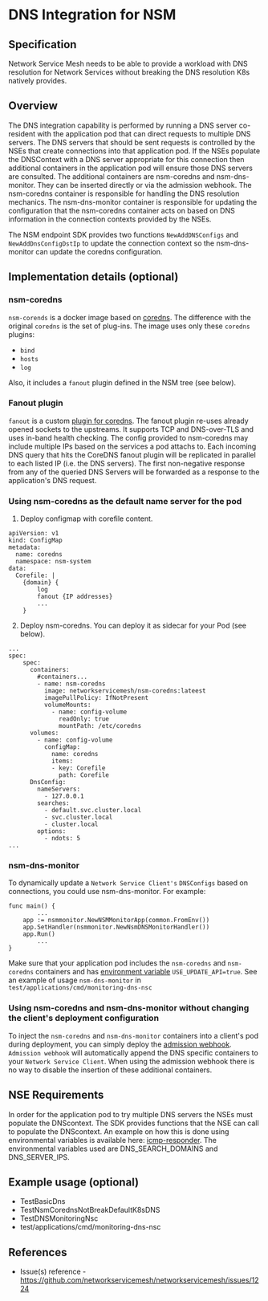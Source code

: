 DNS Integration for NSM
============================

Specification
-------------

Network Service Mesh needs to be able to provide a workload with DNS resolution for Network Services without breaking the DNS resolution K8s natively provides.

Overview
--------

The DNS integration capability is performed by running a DNS server co-resident with the application pod that can direct requests to multiple DNS servers. The DNS servers that should be sent requests is controlled by the NSEs that create connections into that application pod.  If the NSEs populate the DNSContext with a DNS server appropriate for this connection then additional containers in the application pod will ensure those DNS servers are consulted. The additional containers are nsm-coredns and nsm-dns-monitor.  They can be inserted directly or via the admission webhook.  The nsm-coredns container is responsible for handling the DNS resolution mechanics. The nsm-dns-monitor container is responsible for updating the configuration that the nsm-coredns container acts on based on DNS information in the connection contexts provided by the NSEs.

The NSM endpoint SDK provides two functions `NewAddDNSConfigs` and  `NewAddDnsConfigDstIp` to update the connection context so the nsm-dns-monitor can update the coredns configuration.

Implementation details (optional)
---------------------------------

### nsm-coredns
`nsm-corends` is a docker image based on [coredns](https://github.com/coredns/coredns.io/blob/master/content/manual/what.md). The difference with the original `coredns` is the set of plug-ins.
The image uses only these `coredns` plugins:
* `bind`
* `hosts`
* `log`

Also, it includes a `fanout` plugin defined in the NSM tree (see below).	
### Fanout plugin
`fanout` is a custom [plugin for coredns](https://coredns.io/manual/plugins/).
The fanout plugin re-uses already opened sockets to the upstreams. It supports TCP and DNS-over-TLS and uses in-band health checking.  The config provided to nsm-coredns may include multiple IPs based on the services a pod attachs to.
Each incoming DNS query that hits the CoreDNS fanout plugin will be replicated in parallel to each listed IP (i.e. the DNS servers). The first non-negative response from any of the queried DNS Servers will be forwarded as a response to the application's DNS request.

### Using nsm-coredns as the default name server for the pod
1) Deploy configmap with corefile content.
```
apiVersion: v1
kind: ConfigMap
metadata:
  name: coredns
  namespace: nsm-system
data:
  Corefile: |
    {domain} {
        log
        fanout {IP addresses}
        ...
    }
```
2) Deploy nsm-coredns. You can deploy it as sidecar for your Pod (see below).
```
...
spec:
    spec:
      containers:
        #containers...
        - name: nsm-coredns
          image: networkservicemesh/nsm-coredns:lateest
          imagePullPolicy: IfNotPresent
          volumeMounts: 
            - name: config-volume
              readOnly: true
              mountPath: /etc/coredns
      volumes:
        - name: config-volume
          configMap:
            name: coredns
            items:
            - key: Corefile
              path: Corefile
      DnsConfig:
        nameServers:
          - 127.0.0.1
        searches:
          - default.svc.cluster.local
          - svc.cluster.local
          - cluster.local
        options:
          - ndots: 5
...
```
### nsm-dns-monitor
To dynamically update a `Network Service Client's` `DNSConfigs` based on connections, you could use nsm-dns-monitor. For example:
```
func main() {
        ...
    app := nsmmonitor.NewNSMMonitorApp(common.FromEnv())
    app.SetHandler(nsmmonitor.NewNsmDNSMonitorHandler())
    app.Run()
        ...
}
``` 
Make sure that your application pod includes the `nsm-coredns` and `nsm-coredns` containers and has [environment variable](https://github.com/networkservicemesh/networkservicemesh/blob/master/docs/env.md) `USE_UPDATE_API=true`.
See an example of usage `nsm-dns-monitor` in `test/applications/cmd/monitoring-dns-nsc`

### Using nsm-coredns and nsm-dns-monitor without changing the client's deployment configuration
To inject the `nsm-coredns` and `nsm-dns-monitor` containers into a client's pod during deployment, you can simply deploy the [admission webhook](https://github.com/networkservicemesh/networkservicemesh/blob/master/docs/spec/admission.md). `Admission webhook` will automatically append the DNS specific containers to your `Network Service Client`.  When using the admission webhook there is no way to disable the insertion of these additional containers.

## NSE Requirements
In order for the application pod to try multiple DNS servers the NSEs must populate the DNScontext.
The SDK provides functions that the NSE can call to populate the DNScontext.  An example on how this is done using environmental variables is available here: [icmp-responder](test/applications/cmd/icmp-responder-nse/main.go). The environmental variables used are DNS_SEARCH_DOMAINS and DNS_SERVER_IPS.

Example usage (optional)
------------------------

* TestBasicDns
* TestNsmCorednsNotBreakDefaultK8sDNS
* TestDNSMonitoringNsc
* test/applications/cmd/monitoring-dns-nsc

References
----------
* Issue(s) reference - https://github.com/networkservicemesh/networkservicemesh/issues/1224
